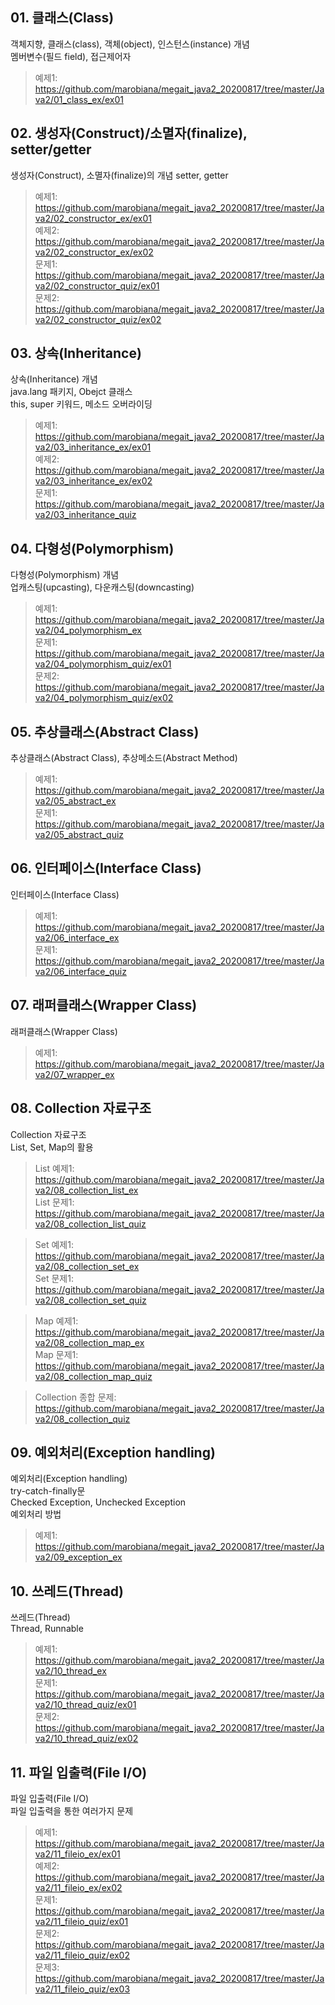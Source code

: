 ## 01. 클래스(Class)
객체지향, 클래스(class), 객체(object), 인스턴스(instance) 개념  
멤버변수(필드 field), 접근제어자  
> 예제1: https://github.com/marobiana/megait_java2_20200817/tree/master/Java2/01_class_ex/ex01
  
## 02. 생성자(Construct)/소멸자(finalize), setter/getter
생성자(Construct), 소멸자(finalize)의 개념
setter, getter  
> 예제1: https://github.com/marobiana/megait_java2_20200817/tree/master/Java2/02_constructor_ex/ex01  
> 예제2: https://github.com/marobiana/megait_java2_20200817/tree/master/Java2/02_constructor_ex/ex02  
> 문제1: https://github.com/marobiana/megait_java2_20200817/tree/master/Java2/02_constructor_quiz/ex01  
> 문제2: https://github.com/marobiana/megait_java2_20200817/tree/master/Java2/02_constructor_quiz/ex02  
  
## 03. 상속(Inheritance)
상속(Inheritance) 개념  
java.lang 패키지, Obejct 클래스  
this, super 키워드, 메소드 오버라이딩  
> 예제1: https://github.com/marobiana/megait_java2_20200817/tree/master/Java2/03_inheritance_ex/ex01  
> 예제2: https://github.com/marobiana/megait_java2_20200817/tree/master/Java2/03_inheritance_ex/ex02  
> 문제1: https://github.com/marobiana/megait_java2_20200817/tree/master/Java2/03_inheritance_quiz  
  
## 04. 다형성(Polymorphism)
다형성(Polymorphism) 개념  
업캐스팅(upcasting), 다운캐스팅(downcasting)  
> 예제1: https://github.com/marobiana/megait_java2_20200817/tree/master/Java2/04_polymorphism_ex  
> 문제1: https://github.com/marobiana/megait_java2_20200817/tree/master/Java2/04_polymorphism_quiz/ex01  
> 문제2: https://github.com/marobiana/megait_java2_20200817/tree/master/Java2/04_polymorphism_quiz/ex02  
  
## 05. 추상클래스(Abstract Class)
추상클래스(Abstract Class), 추상메소드(Abstract Method)
> 예제1: https://github.com/marobiana/megait_java2_20200817/tree/master/Java2/05_abstract_ex  
> 문제1: https://github.com/marobiana/megait_java2_20200817/tree/master/Java2/05_abstract_quiz  
  
## 06. 인터페이스(Interface Class)
인터페이스(Interface Class)
> 예제1: https://github.com/marobiana/megait_java2_20200817/tree/master/Java2/06_interface_ex  
> 문제1: https://github.com/marobiana/megait_java2_20200817/tree/master/Java2/06_interface_quiz  
  
## 07. 래퍼클래스(Wrapper Class)  
래퍼클래스(Wrapper Class)  
> 예제1: https://github.com/marobiana/megait_java2_20200817/tree/master/Java2/07_wrapper_ex  
  
## 08. Collection 자료구조  
Collection 자료구조  
List, Set, Map의 활용  
> List 예제1: https://github.com/marobiana/megait_java2_20200817/tree/master/Java2/08_collection_list_ex  
> List 문제1: https://github.com/marobiana/megait_java2_20200817/tree/master/Java2/08_collection_list_quiz  
  
> Set 예제1: https://github.com/marobiana/megait_java2_20200817/tree/master/Java2/08_collection_set_ex  
> Set 문제1: https://github.com/marobiana/megait_java2_20200817/tree/master/Java2/08_collection_set_quiz  
  
> Map 예제1: https://github.com/marobiana/megait_java2_20200817/tree/master/Java2/08_collection_map_ex  
> Map 문제1: https://github.com/marobiana/megait_java2_20200817/tree/master/Java2/08_collection_map_quiz  

> Collection 종합 문제: https://github.com/marobiana/megait_java2_20200817/tree/master/Java2/08_collection_quiz   

## 09. 예외처리(Exception handling)  
예외처리(Exception handling)  
try-catch-finally문  
Checked Exception, Unchecked Exception  
예외처리 방법  
 
> 예제1: https://github.com/marobiana/megait_java2_20200817/tree/master/Java2/09_exception_ex  
  
## 10. 쓰레드(Thread)
쓰레드(Thread)  
Thread, Runnable  
> 예제1: https://github.com/marobiana/megait_java2_20200817/tree/master/Java2/10_thread_ex  
> 문제1: https://github.com/marobiana/megait_java2_20200817/tree/master/Java2/10_thread_quiz/ex01  
> 문제2: https://github.com/marobiana/megait_java2_20200817/tree/master/Java2/10_thread_quiz/ex02
  
## 11. 파일 입출력(File I/O)  
파일 입출력(File I/O)  
파일 입출력을 통한 여러가지 문제
> 예제1: https://github.com/marobiana/megait_java2_20200817/tree/master/Java2/11_fileio_ex/ex01  
> 예제2: https://github.com/marobiana/megait_java2_20200817/tree/master/Java2/11_fileio_ex/ex02  
> 문제1: https://github.com/marobiana/megait_java2_20200817/tree/master/Java2/11_fileio_quiz/ex01  
> 문제2: https://github.com/marobiana/megait_java2_20200817/tree/master/Java2/11_fileio_quiz/ex02  
> 문제3: https://github.com/marobiana/megait_java2_20200817/tree/master/Java2/11_fileio_quiz/ex03  
